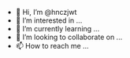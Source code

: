 - 👋 Hi, I’m @hnczjwt
- 👀 I’m interested in ...
- 🌱 I’m currently learning ...
- 💞️ I’m looking to collaborate on ...
- 📫 How to reach me ...

<!---
hnczjwt/hnczjwt is a ✨ special ✨ repository because its `README.md` (this file) appears on your GitHub profile.
You can click the Preview link to take a look at your changes.
--->
